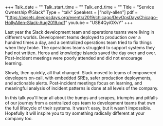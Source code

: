 +++
Talk_date = ""
Talk_start_time = ""
Talk_end_time = ""
Title = "Service Ownership @Slack"
Type = "talk"
Speakers = ["holly-allen"]
pdf = "https://assets.devopsdays.org/events/2019/chicago/DevOpsDaysChicago-HollyAllen-Slack-Aug2019.pdf"
youtube = "USB4QyiOXvY"
+++

Last year the Slack development team and operations teams were living in different worlds. Development teams deployed to production over a hundred times a day, and a centralized operations team tried to fix things when they broke. The operations teams struggled to support systems they had not written. Heros and knowledge islands saved the day over and over. Post-incident meetings were poorly attended and did not encourage learning. 

Slowly, then quickly, all that changed. Slack moved to teams of empowered developers on-call, with embedded SREs, safer production deployments, and actionable alerts. Post-incident meetings focus on learning, and meaningful analysis of incident patterns is done at all levels of the company.

In this talk you'll hear all about the bumps and scrapes, triumphs and pitfalls of our journey from a centralized ops team to development teams that own the full lifecycle of their systems. It wasn't easy, but it wasn't impossible. Hopefully it will inspire you to try something radically different at your company too.
